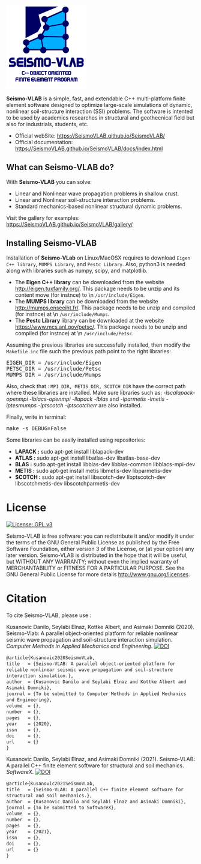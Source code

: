 ![SeismoVLAB Logo](Logo.png)

**Seismo-VLAB** is a simple, fast, and extendable C++ multi-platform finite element software designed to optimize large-scale simulations of dynamic, nonlinear soil-structure interaction (SSI) problems. The software is intented to be used by academics researches in structural and geothecnical field but also for industrials, students, etc.

* Official webSite: https://SeismoVLAB.github.io/SeismoVLAB/
* Official documentation: https://SeismoVLAB.github.io/SeismoVLAB/docs/index.html

What can Seismo-VLAB do?
------------------------
With **Seismo-VLAB** you can solve:

* Linear and Nonlinear wave propagation problems in shallow crust.
* Linear and Nonlinear soil-structure interaction problems.
* Standard mechanics-based nonlinear structural dynamic problems.

Visit the gallery for examples: https://SeismoVLAB.github.io/SeismoVLAB/gallery/

Installing Seismo-VLAB
----------------------
Installation of **Seismo-VLab** on Linux/MacOSX requires to download `Eigen C++ library`, `MUMPS Library`, and `Pestc Library`. Also, python3 is needed along with libraries such as numpy, scipy, and matplotlib.

* The **Eigen C++ library** can be downloaded from the website http://eigen.tuxfamily.org/. This package needs to be unzip and its content move (for instnce) to \n `/usr/include/Eigen`. 
* The **MUMPS library** can be downloaded from the website http://mumps.enseeiht.fr/. This package needs to be unzip and compiled (for instnce) at \n `/usr/include/Mumps`.
* The **Pestc Library** library can be downloaded at the website https://www.mcs.anl.gov/petsc/. This package needs to be unzip and compiled (for instnce) at \n `/usr/include/Petsc`.

Assuming the previous libraries are successfully installed, then modify the `Makefile.inc` file such the previous path point to the right libraries:

<pre>
EIGEN_DIR = /usr/include/Eigen
PETSC_DIR = /usr/include/Petsc
MUMPS_DIR = /usr/include/Mumps
</pre>

Also, check that : `MPI_DIR, METIS_DIR, SCOTCH_DIR` have the correct path where these libraries are installed. Make sure libraries such as: *-lscalapack-openmpi -lblacs-openmpi -llapack -lblas* and *-lparmetis -lmetis -lptesmumps -lptscotch -lptscotcherr* are also installed.

Finally, write in terminal:
<pre>
make -s DEBUG=False
</pre>

Some libraries can be easily installed using repositories:
* **LAPACK :** sudo apt-get install liblapack-dev
* **ATLAS  :** sudo apt-get install libatlas-dev libatlas-base-dev
* **BLAS   :** sudo apt-get install libblas-dev libblas-common libblacs-mpi-dev
* **METIS  :** sudo apt-get install metis libmetis-dev libparmetis-dev
* **SCOTCH :** sudo apt-get install libscotch-dev libptscotch-dev libscotchmetis-dev libscotchparmetis-dev

License
=======

[![License: GPL v3](https://img.shields.io/badge/License-GPLv3-blue.svg)](https://www.gnu.org/licenses/gpl-3.0)

Seismo-VLAB is free software: you can redistribute it and/or modify it under the terms of the GNU General Public License as published by the Free Software Foundation, either version 3 of the License, or (at your option) any later version.
Seismo-VLAB is distributed in the hope that it will be useful, but WITHOUT ANY WARRANTY; without even the implied warranty of MERCHANTABILITY or FITNESS FOR A PARTICULAR PURPOSE. See the GNU General Public License for more details http://www.gnu.org/licenses.

Citation
========
To cite Seismo-VLAB, please use :

Kusanovic Danilo, Seylabi Elnaz, Kottke Albert, and Asimaki Domniki (2020). Seismo-Vlab: A parallel object-oriented platform for reliable nonlinear seismic wave propagation and soil-structure interaction simulation. *Computer Methods in Applied Mechanics and Engineering*. [![DOI](https://img.shields.io/badge/DOI-10.1016/j.cma.2009.08.016-green.svg)](https://doi.org/10.1016/j.cma.2009.08.016)

```
@article{Kusanovic2020SeismoVLab,
title   = {Seismo-VLAB: A parallel object-oriented platform for reliable nonlinear seismic wave propagation and soil-structure interaction simulation.},
author  = {Kusanovic Danilo and Seylabi Elnaz and Kottke Albert and Asimaki Domniki},
journal = {To be submitted to Computer Methods in Applied Mechanics and Engineering},
volume  = {},
number  = {},
pages   = {},
year    = {2020},
issn    = {},
doi     = {},
url     = {}
}
```

Kusanovic Danilo, Seylabi Elnaz, and Asimaki Domniki (2021). Seismo-VLAB: A parallel C++ finite element software for structural and soil mechanics. *SoftwareX*. [![DOI](https://img.shields.io/badge/DOI-10.1016/j.cma.2009.08.016-green.svg)](https://doi.org/10.1016/j.cma.2009.08.016)

```
@article{Kusanovic2021SeismoVLab,
title   = {Seismo-VLAB: A parallel C++ finite element software for structural and soil mechanics.},
author  = {Kusanovic Danilo and Seylabi Elnaz and Asimaki Domniki},
journal = {To be submitted to SoftwareX},
volume  = {},
number  = {},
pages   = {},
year    = {2021},
issn    = {},
doi     = {},
url     = {}
}
```
